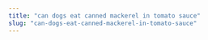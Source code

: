 ```yaml
---
title: "can dogs eat canned mackerel in tomato sauce"
slug: "can-dogs-eat-canned-mackerel-in-tomato-sauce"
---
```


